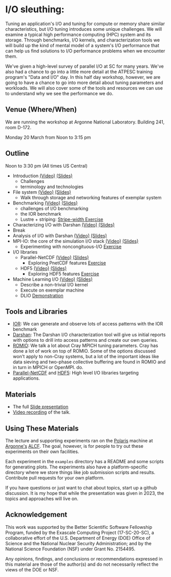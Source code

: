 # I/O sleuthing:

Tuning an application's I/O and tuning for compute or memory share similar
characteristics, but I/O tuning introduces some unique challenges.  We will examine a
typical high performance computing (HPC) system and its storage.  Through
benchmarks, I/O kernels, and characterization tools we will build up the kind
of mental model of a system's I/O performance that can help us find solutions
to I/O performance problems when we encounter them.

We've given a high-level survey of parallel I/O at SC for many years.  We've
also had a chance to go into a little more detail at the ATPESC training
program's "Data and I/O" day.   In this half day workshop, however, we are
going to have a chance to go into more detail about tuning parameters and
workloads.  We will also cover some of the tools and resources we can use to
understand why we see the performance we do.

## Venue (Where/When)

We are running the workshop at Argonne National Laboratory.  Building 241, room D-172.

Monday 20 March from Noon to 3:15 pm

## Outline

Noon to 3:30 pm
(All times US Central)

- Introduction [(Video)](https://youtu.be/fDi_hSHynmk) [(Slides)](presentation/io-sleuthing-intro.pdf)
  - Challenges
  - terminology and technologies
- File system [(Video)](https://youtu.be/fDi_hSHynmk?t=1065) [(Slides)](presentation/io-sleuthing-storage.pdf)
  - Walk through storage and networking features of exemplar system
- Benchmarking [(Video)](https://youtu.be/fDi_hSHynmk?t=1572) [(Slides)](presentation/io-sleuthing-benchmarking.pdf)
  - challenges of I/O benchmarking
  - the IOR benchmark
  - Lustre + striping:  [Stripe-width Exercise](exampes/striping)
- Characterizing I/O with Darshan [(Video)](https://youtu.be/iHX7xsfpE44?t=313) [(Slides)](presentation/io-sleuthing-darshan-survey.pdf)
- Break
- Analysis of I/O with Darshan [(Video)](https://youtu.be/iHX7xsfpE44?t=1572) [(Slides)](presentation/io-sleuthing-darshan-analysis.pdf)
- MPI-IO: the core of the simulation I/O stack [(Video)](https://youtu.be/kDKn4eYUg9A?t=5) [(Slides)](presentation/io-sleuthing-mpiio.pdf)
  - Experimenting with noncongituous-I/O [Exercise](examples/noncontig)
- I/O libraries
  - Parallel-NetCDF [(Video)](https://youtu.be/B3NNyk1UpLo?t=729) [(Slides)](presentation/io-sleuthing-pnetcdf.pdf)
    - Exploring PnetCDF features [Exercise](examples/pnetcdf)
  - HDF5 [(Video)](https://youtu.be/B3NNyk1UpLo?t=1561)  [(Slides)](presentation/io-sleuthing-hdf5.pdf)
    - Exploring HDF5 features [Exercise](examples/hdf5)
- Machine Learning I/O [(Video)](https://youtu.be/sW1GRK25CM8) [(Slides)](presetation/io-sleuthing-ML-and-closing.pdf)
  - Describe a non-trivial I/O kernel
  - Execute on exemplar machine
  - DLIO [Demonstration](examples/dlio)

## Tools and Libraries

- [IOR](https://github.com/hpc/ior): We can generate and observe lots of access
  patterns with the IOR benchmark
- [Darshan](https://www.mcs.anl.gov/research/projects/darshan/): The Darshan
  I/O characterization tool will give us initial reports with
  options to drill into access patterns and create our own queries.
- [ROMIO](https://wordpress.cels.anl.gov/romio/): We talk a lot about Cray
  MPICH tuning parameters.  Cray has done a lot of work on top of ROMIO.  Some
  of the options discussed won't apply to non-Cray systems, but a lot of the
  important ideas like data sieving and two-phase collective buffering are
  found in ROMIO and in turn in MPICH or OpenMPI.  do.
- [Parallel-NetCDF](https://github.com/Parallel-NetCDF/PnetCDF) and
  [HDF5](https://www.hdfgroup.org/solutions/hdf5/):  High level I/O libraries
  targeting applications.


## Materials

- The full [Slide presentation](presentation/IO-sleuthing-BSSW.pdf)
- [Video recording](https://www.youtube.com/playlist?list=PLGj2a3KTwhRZSKVy-ZrjarFuW-coqS7F9) of the talk.

## Using These Materials

The lecture and supporting experiments ran on the [Polaris](https://www.alcf.anl.gov/polaris) machine
at [Argonne's](https://www.anl.gov)  [ALCF](www.alcf.anl.gov).  The goal,
however, is for people to try out these experiments on their own facilities.

Each experiment in the `examples` directory has a README and some scripts for
generating plots.  The experiments also have a platform-specific directory
where we store things like job submission scripts and results.  Contribute pull
requests for your own platform.

If you have questions or just want to chat about topics, start up a github
discussion.  It is my hope that while the presentation was given in 2023, the
topics and approaches will live on.



## Acknowledgement

This work was supported by the Better Scientific Software Fellowship Program,
funded by the Exascale Computing Project (17-SC-20-SC), a collaborative effort
of the U.S. Department of Energy (DOE) Office of Science and the National
Nuclear Security Administration; and by the National Science Foundation (NSF)
under Grant No. 2154495.

Any opinions, findings, and conclusions or recommendations expressed in this
material are those of the author(s) and do not necessarily reflect the views of
the DOE or NSF.
